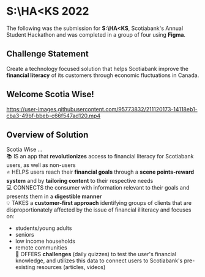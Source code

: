# S:\HA<KS 2022 

The following was the submission for **S:\HA<KS**, Scotiabank's Annual Student Hackathon and was completed in a group of four using **Figma**.

## Challenge Statement
Create a technology focused solution that helps Scotiabank improve the **financial literacy** of its customers through economic fluctuations in Canada.

## Welcome Scotia Wise! 

https://user-images.githubusercontent.com/95773832/211120173-14118eb1-cba3-49bf-bbeb-c66f547ad120.mp4





## Overview of Solution

Scotia Wise ... <br />
📚 IS an app that **revolutionizes** access to financial literacy for Scotiabank users, as well as non-users <br />
⭐ HELPS users reach their **financial goals** through a **scene points-reward system** and by **tailoring content** to their respective needs <br />
💻 CONNECTS the consumer with information relevant to their goals and presents them in a **digestible manner** <br />
💡 TAKES a **customer-first approach** identifying groups of clients that are disproportionately affected by the issue of financial illiteracy and focuses on:    
- students/young adults  <br />
- seniors  <br />
- low income households  <br />
- remote communities <br />
📱 OFFERS **challenges** (daily quizzes) to test the user's financial knowledge, and utilizes this data to connect users to Scotiabank's pre-existing resources (articles, videos) <br />
